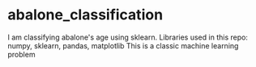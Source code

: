 # abalone_classification
I am classifying abalone's age using sklearn. 
Libraries used in this repo: numpy, sklearn, pandas, matplotlib 
This is a classic machine learning problem 
